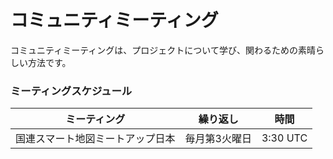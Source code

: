 # コミュニティミーティング

コミュニティミーティングは、プロジェクトについて学び、関わるための素晴らしい方法です。

### ミーティングスケジュール
| ミーティング | 繰り返し | 時間 |
|---------|------------|------|
|国連スマート地図ミートアップ日本|毎月第3火曜日|3:30 UTC|

